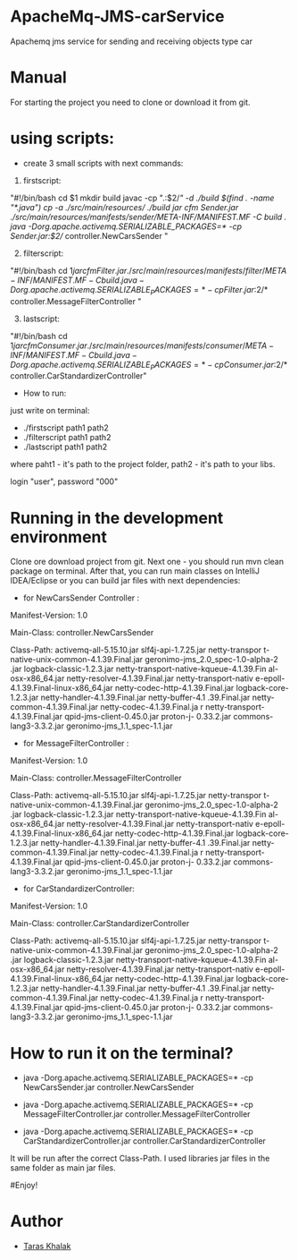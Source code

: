 # ApacheMq-JMS-carService
Apachemq jms service for sending and receiving objects type car

# Manual

For starting the project you need to clone or download it from git.

# using scripts:
 * create 3 small scripts with next commands:
 1) firstscript:
 
 "#!/bin/bash
 cd $1
 mkdir build
 javac -cp ".:$2/*" -d ./build $(find . -name "*.java")
 cp -a ./src/main/resources/ ./build
 jar cfm Sender.jar ./src/main/resources/manifests/sender/META-INF/MANIFEST.MF -C build .
 java -Dorg.apache.activemq.SERIALIZABLE_PACKAGES=* -cp Sender.jar:$2/* controller.NewCarsSender
 "
 
 2) filterscript:
 
 "#!/bin/bash
  cd $1
  jar cfm Filter.jar ./src/main/resources/manifests/filter/META-INF/MANIFEST.MF -C build .
  java -Dorg.apache.activemq.SERIALIZABLE_PACKAGES=* -cp Filter.jar:$2/* controller.MessageFilterController "

 3) lastscript:
 
 "#!/bin/bash
  cd $1
  jar cfm Consumer.jar ./src/main/resources/manifests/consumer/META-INF/MANIFEST.MF -C build .
  java -Dorg.apache.activemq.SERIALIZABLE_PACKAGES=* -cp Consumer.jar:$2/* controller.CarStandardizerController"
  
  * How to run:
  
  just write on terminal: 
   * ./firstscript path1 path2
   * ./filterscript path1 path2
   * ./lastscript path1 path2
   
   where paht1 - it's path to the project folder, path2 - it's path to your libs.
   
   login "user", password "000"
   
# Running in the development environment

Clone ore download project from git.
Next one - you should run mvn clean package on terminal.
After that, you can run main classes on IntelliJ IDEA/Eclipse or you can build jar files with next  dependencies:

* for NewCarsSender Controller :

Manifest-Version: 1.0

Main-Class: controller.NewCarsSender

Class-Path: activemq-all-5.15.10.jar slf4j-api-1.7.25.jar netty-transpor
  t-native-unix-common-4.1.39.Final.jar geronimo-jms_2.0_spec-1.0-alpha-2
  .jar logback-classic-1.2.3.jar netty-transport-native-kqueue-4.1.39.Fin
  al-osx-x86_64.jar netty-resolver-4.1.39.Final.jar netty-transport-nativ
  e-epoll-4.1.39.Final-linux-x86_64.jar netty-codec-http-4.1.39.Final.jar
   logback-core-1.2.3.jar netty-handler-4.1.39.Final.jar netty-buffer-4.1
  .39.Final.jar netty-common-4.1.39.Final.jar netty-codec-4.1.39.Final.ja
  r netty-transport-4.1.39.Final.jar qpid-jms-client-0.45.0.jar proton-j-
  0.33.2.jar commons-lang3-3.3.2.jar geronimo-jms_1.1_spec-1.1.jar
  
  * for MessageFilterController :

Manifest-Version: 1.0

Main-Class: controller.MessageFilterController

Class-Path: activemq-all-5.15.10.jar slf4j-api-1.7.25.jar netty-transpor
   t-native-unix-common-4.1.39.Final.jar geronimo-jms_2.0_spec-1.0-alpha-2
   .jar logback-classic-1.2.3.jar netty-transport-native-kqueue-4.1.39.Fin
   al-osx-x86_64.jar netty-resolver-4.1.39.Final.jar netty-transport-nativ
   e-epoll-4.1.39.Final-linux-x86_64.jar netty-codec-http-4.1.39.Final.jar
    logback-core-1.2.3.jar netty-handler-4.1.39.Final.jar netty-buffer-4.1
   .39.Final.jar netty-common-4.1.39.Final.jar netty-codec-4.1.39.Final.ja
   r netty-transport-4.1.39.Final.jar qpid-jms-client-0.45.0.jar proton-j-
   0.33.2.jar commons-lang3-3.3.2.jar geronimo-jms_1.1_spec-1.1.jar
   
   * for CarStandardizerController:
   
   Manifest-Version: 1.0
   
  
   Main-Class: controller.CarStandardizerController
   
   Class-Path: activemq-all-5.15.10.jar slf4j-api-1.7.25.jar netty-transpor
    t-native-unix-common-4.1.39.Final.jar geronimo-jms_2.0_spec-1.0-alpha-2
    .jar logback-classic-1.2.3.jar netty-transport-native-kqueue-4.1.39.Fin
    al-osx-x86_64.jar netty-resolver-4.1.39.Final.jar netty-transport-nativ
    e-epoll-4.1.39.Final-linux-x86_64.jar netty-codec-http-4.1.39.Final.jar
     logback-core-1.2.3.jar netty-handler-4.1.39.Final.jar netty-buffer-4.1
    .39.Final.jar netty-common-4.1.39.Final.jar netty-codec-4.1.39.Final.ja
    r netty-transport-4.1.39.Final.jar qpid-jms-client-0.45.0.jar proton-j-
    0.33.2.jar commons-lang3-3.3.2.jar geronimo-jms_1.1_spec-1.1.jar
    
# How to run it on the terminal?

* java -Dorg.apache.activemq.SERIALIZABLE_PACKAGES=* -cp NewCarsSender.jar controller.NewCarsSender

* java -Dorg.apache.activemq.SERIALIZABLE_PACKAGES=* -cp MessageFilterController.jar controller.MessageFilterController

* java -Dorg.apache.activemq.SERIALIZABLE_PACKAGES=* -cp CarStandardizerController.jar controller.CarStandardizerController

 
 It will be run after the correct Class-Path.
 I used libraries jar files in the same folder as main jar files.
 
  #Enjoy!
 
 # <a name="author"></a>Author
 * [Taras Khalak](https://github.com/tarasulo)